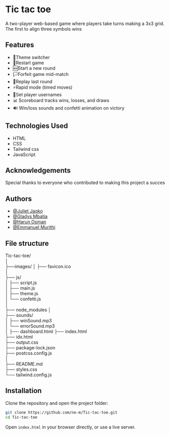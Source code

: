 
# Tic tac toe
A two-player web-based game where players take turns making a 3x3 grid. The first to align three symbols wins 

## Features
- 🎨Theme switcher
- 🔁Restart game
- 🆕Start a new round
- 🏳️Forfeit game mid-match
- 🔁Replay last round
- ⚡Rapid mode (timed moves)
- 👥Set player usernames
- 📊 Scoreboard tracks wins, losses, and draws
- 🔊 Win/loss sounds and confetti animation on victory

## Technologies Used 
- HTML
- CSS
- Tailwind css
- JavaScript 

## Acknowledgements
Special thanks to everyone who contributed to making this project a succes

## Authors
- [@Juliet Jaoko](https://github.com/julietjaoko)
- [@Gladys Mbatia ](https://github.com/GladysMbatia)
- [@Harun Osman](https://github.com/HARUNHHO)
- [@Emmanuel Murithi](https://github.com/ne-m)

## File structure 

Tic-tac-toe/          
│                 
├──images/
│   ├── favicon.ico  
│         
├── js/             
│   ├── script.js         
│   ├── main.js                 
│   ├── theme.js             
│   └── confetti.js          
│  
├── node_modules
│             
├── sounds/          
│   ├── winSound.mp3           
│   └── errorSound.mp3    
│
├── dashboard.html
├── index.html                          
├── idx.html                      
├── output.css                              
├── package-lock.json              
├── postcss.config.js               
│  
├── README.md    
├── styles.css              
└── tailwind.config.js

## Installation
Clone the repository and open the project folder:

```bash
git clone https://github.com/ne-m/Tic-tac-toe.git
cd Tic-tac-toe 
```
Open `index.html` in your browser directly, or use a live server.

    